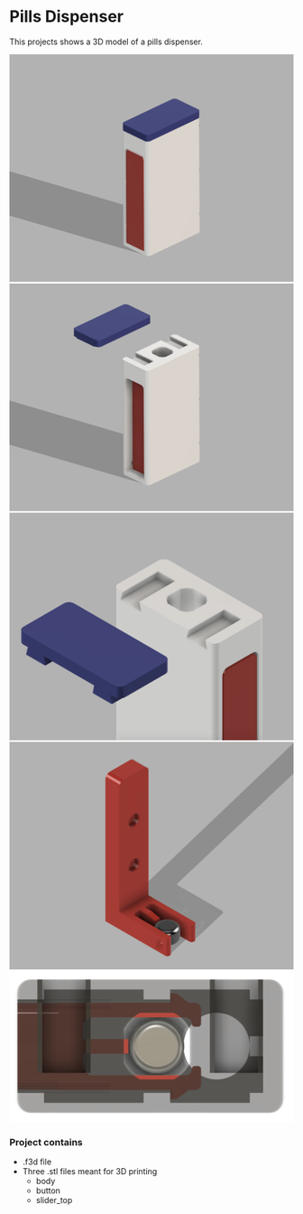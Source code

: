 # Pills Dispenser
This projects shows a 3D model of a pills dispenser.

![Screenshot](renders/render_1.png)
![Screenshot](renders/render_2.png)
![Screenshot](renders/render_3.png)
![Screenshot](renders/render_4.png)
![Screenshot](renders/render_5.png)

### Project contains
* .f3d file
* Three .stl files meant for 3D printing
    * body
    * button
    * slider_top
